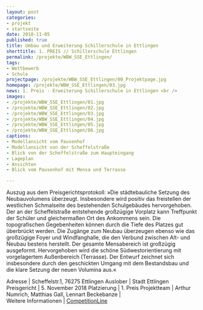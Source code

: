```yaml
---
layout: post
categories:
- projekt
- startseite
date: 2018-11-05
published: true
title: Umbau und Erweiterung Schillerschule in Ettlingen
shorttitle: 1. PREIS // Schillerschule Ettlingen
permalink: /projekte/WBW_SSE_Ettlingen/
tags: 
- Wettbewerb
- Schule
projectpage: /projekte/WBW_SSE_Ettlingen/00_Projektpage.jpg
homepage: /projekte/WBW_SSE_Ettlingen/03.jpg
news: 1. Preis - Erweiterung Schillerschule in Ettlingen <br />
images:
- /projekte/WBW_SSE_Ettlingen/01.jpg
- /projekte/WBW_SSE_Ettlingen/02.jpg
- /projekte/WBW_SSE_Ettlingen/03.jpg
- /projekte/WBW_SSE_Ettlingen/04.jpg
- /projekte/WBW_SSE_Ettlingen/05.jpg
- /projekte/WBW_SSE_Ettlingen/06.jpg
captions:
- Modellansicht vom Pausenhof
- Modellansicht von der Scheffelstraße
- Blick von der Scheffelstraße zum Haupteingang
- Lageplan
- Ansichten
- Blick vom Pausenhof mit Mensa und Terrasse

---
```

Auszug aus dem Preisgerichtsprotokoll: »Die städtebauliche Setzung des Neubauvolumens überzeugt. Insbesondere wird positiv das freistellen der westlichen Schmalseite des bestehenden Schulgebäudes hervorgehoben. Der an der Scheffelstraße entstehende großzügige Vorplatz kann Treffpunkt der Schüler und gleichermaßen Ort des Ankommens sein. Die topografischen Gegebenheiten können durch die Tiefe des Platzes gut überbrückt werden. Die Zugänge zum Neubau überzeugen ebenso wie das großzügige Foyer und Windfanghalle, die den Verbund zwischen Alt- und Neubau bestens herstellt. Der gesamte Mensabereich ist großzügig ausgeformt. Hervorgehoben wird die schöne Südwestorientierung mit vorgelagertem Außenbereich (Terrasse). Der Entwurf zeichnet sich insbesondere durch den geschickten Umgang mit dem Bestandsbau und die klare Setzung der neuen Volumina aus.«

Adresse					|	Scheffelstr.1, 76275 Ettlingen
Auslober				|	Stadt Ettlingen
Preisgericht			|	5. November 2018
Platzierung				|	1. Preis
Projektteam				|	Arthur Numrich, Matthias Gall, Lennart Beckebanze
                        |    
Weitere Informationen       |   [CompetitionLine](https://www.competitionline.com/de/ergebnisse/165454) 


